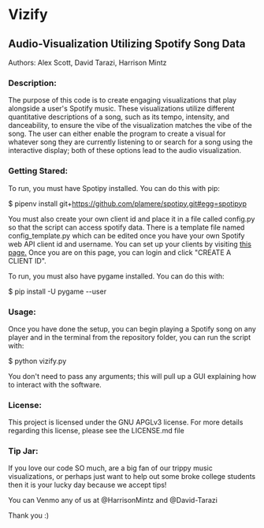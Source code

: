 # Vizify
## Audio-Visualization Utilizing Spotify Song Data
Authors: Alex Scott, David Tarazi, Harrison Mintz

### Description:

The purpose of this code is to create engaging visualizations that play
alongside a user's Spotify music. These visualizations utilize different
quantitative descriptions of a song, such as its tempo, intensity, and danceability,
to ensure the vibe of the visualization matches the vibe of the song. The user can
either enable the program to create a visual for whatever song they are currently
listening to or search for a song using the interactive display; both of these
options lead to the audio visualization.

### Getting Stared:

To run, you must have Spotipy installed. You can do this with pip:

$ pipenv install git+https://github.com/plamere/spotipy.git#egg=spotipyp

You must also create your own client id and place it in a file called config.py
so that the script can access spotify data. There is a template file named
config_template.py which can be edited once you have your own Spotify web API
client id and username. You can set up your clients by visiting [this page.](https://developer.spotify.com/dashboard/)
Once you are on this page, you can login and click "CREATE A CLIENT ID".

To run, you must also have pygame installed. You can do this with:

$ pip install -U pygame --user

### Usage:
Once you have done the setup, you can begin playing a Spotify song on any player 
and in the terminal from the repository folder, you can run the script with:

$ python vizify.py

You don't need to pass any arguments; this will pull up a GUI explaining how to
interact with the software.

### License:

This project is licensed under the GNU APGLv3 license.
For more details regarding this license, please see the LICENSE.md file

### Tip Jar:

If you love our code SO much, are a big fan of our trippy music visualizations,
or perhaps just want to help out some broke college students then it is your 
lucky day because we accept tips!

You can Venmo any of us at @HarrisonMintz and @David-Tarazi

Thank you :)
